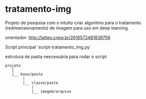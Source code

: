 # tratamento-img

Projeto de pesquisa com o intuito criar algoritmo para o tratamento (redimensionamento) de imagem para uso em deep learning.

orientador: http://lattes.cnpq.br/2616572481839756

Script principal ´script-tratamento_img.py´

estrutura de pasta nescessária para rodar o script

    projeto
       |
       |__ base/pasta
            |
            |__ classe/pasta
                |
                |__ imagem/arquivo
